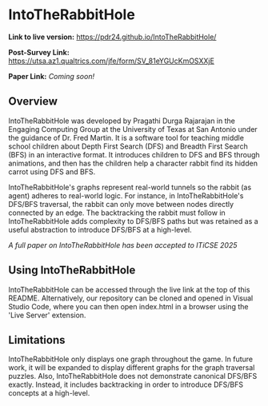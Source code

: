 # IntoTheRabbitHole 

__Link to live version:__ https://pdr24.github.io/IntoTheRabbitHole/

__Post-Survey Link:__  https://utsa.az1.qualtrics.com/jfe/form/SV_81eYGUcKmOSXXjE

__Paper Link:__ *Coming soon!*


## Overview

IntoTheRabbitHole was developed by Pragathi Durga Rajarajan in the Engaging Computing Group at the University of Texas at San Antonio under the guidance of Dr. Fred Martin. It is a software tool for teaching middle school children about Depth First Search (DFS) and Breadth First Search (BFS) in an interactive format. It introduces children to DFS and BFS through animations, and then has the children help a character rabbit find its hidden carrot using DFS and BFS. 

IntoTheRabbitHole's graphs represent real-world tunnels so the rabbit (as agent) adheres to real-world logic. For instance, in IntoTheRabbitHole's DFS/BFS traversal, the rabbit can only move between nodes directly connected by an edge. The backtracking the rabbit must follow in IntoTheRabbitHole adds complexity to DFS/BFS paths but was retained as a useful abstraction to introduce DFS/BFS at a high-level.

*A full paper on IntoTheRabbitHole has been accepted to ITiCSE 2025*

## Using IntoTheRabbitHole

IntoTheRabbitHole can be accessed through the live link at the top of this README. Alternatively, our repository can be cloned and opened in Visual Studio Code, where you can then open index.html in a browser using the 'Live Server' extension. 

## Limitations 

IntoTheRabbitHole only displays one graph throughout the game. In future work, it will be expanded to display different graphs for the graph traversal puzzles. Also, IntoTheRabbitHole does not demonstrate canonical DFS/BFS exactly. Instead, it includes backtracking in order to introduce DFS/BFS concepts at a high-level. 
